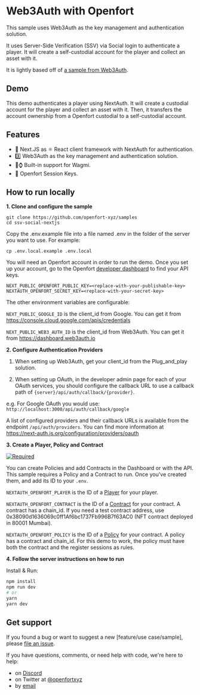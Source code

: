 # Web3Auth with Openfort

This sample uses Web3Auth as the key management and authentication solution.

It uses Server-Side Verification (SSV) via Social login to authenticate a player. It will create a self-custodial account for the player and collect an asset with it.

It is lightly based off of [a sample from Web3Auth](https://github.com/Web3Auth/web3auth-pnp-examples/tree/main/web-no-modal-sdk/server-side-verification/ssv-via-social-nextjs-no-modal-example).


## Demo

This demo authenticates a player using NextAuth. It will create a custodial account for the player and collect an asset with it. Then, it transfers the account ownership from a Openfort custodial to a self-custodial account.


## Features

- 🍨 Next.JS as ⚛️ React client framework with NextAuth for authentication.
- 3️⃣ Web3Auth as the key management and authentication solution.
- 🍎⌚️ Built-in support for Wagmi.
- 🏰 Openfort Session Keys.

## How to run locally

**1. Clone and configure the sample**

```
git clone https://github.com/openfort-xyz/samples
cd ssv-social-nextjs
```

Copy the .env.example file into a file named .env in the folder of the server you want to use. For example:

```
cp .env.local.example .env.local
```

You will need an Openfort account in order to run the demo. Once you set up your account, go to the Openfort [developer dashboard](https://dashboard.openfort.xyz/apikeys) to find your API keys.

```
NEXT_PUBLIC_OPENFORT_PUBLIC_KEY=<replace-with-your-publishable-key>
NEXTAUTH_OPENFORT_SECRET_KEY=<replace-with-your-secret-key>
```

The other environment variables are configurable:

`NEXT_PUBLIC_GOOGLE_ID` is the client_id from Google. You can get it from https://console.cloud.google.com/apis/credentials

`NEXT_PUBLIC_WEB3_AUTH_ID` is the client_id from Web3Auth. You can get it from https://dashboard.web3auth.io


**2. Configure Authentication Providers**

1. When setting up Web3Auth, get your client_id from the Plug_and_play solution.

2. When setting up OAuth, in the developer admin page for each of your OAuth services, you should configure the callback URL to use a callback path of `{server}/api/auth/callback/{provider}`.

e.g. For Google OAuth you would use: `http://localhost:3000/api/auth/callback/google`

A list of configured providers and their callback URLs is available from the endpoint `/api/auth/providers`. You can find more information at https://next-auth.js.org/configuration/providers/oauth

**3. Create a Player, Policy and Contract**

[![Required](https://img.shields.io/badge/REQUIRED-TRUE-ORANGE.svg)](https://shields.io/)

You can create Policies and add Contracts in the Dashboard or with the API. This sample requires a Policy and a Contract to run. Once you've created them, and add its ID to your `.env`.

`NEXTAUTH_OPENFORT_PLAYER` is the ID of a [Player](https://www.openfort.xyz/docs/api/players#create-a-player) for your player. 

`NEXTAUTH_OPENFORT_CONTRACT` is the ID of a [Contract](https://www.openfort.xyz/docs/api/contracts#create-a-contract) for your contract. A contract has a chain_id. 
If you need a test contract address, use 0x38090d1636069c0ff1Af6bc1737Fb996B7f63AC0 (NFT contract deployed in 80001 Mumbai).

`NEXTAUTH_OPENFORT_POLICY` is the ID of a [Policy](https://www.openfort.xyz/docs/api/policies#create-a-policy) for your contract. A policy has a contract and chain_id. For this demo to work, the policy must have both the contract and the register sessions as rules.


**4. Follow the server instructions on how to run**

Install & Run:

```bash
npm install
npm run dev
# or
yarn
yarn dev
```


## Get support
If you found a bug or want to suggest a new [feature/use case/sample], please [file an issue](../../../issues).

If you have questions, comments, or need help with code, we're here to help:
- on [Discord](https://discord.com/invite/t7x7hwkJF4)
- on Twitter at [@openfortxyz](https://twitter.com/StripeDev)
- by [email](mailto:support+github@openfort.xyz)
